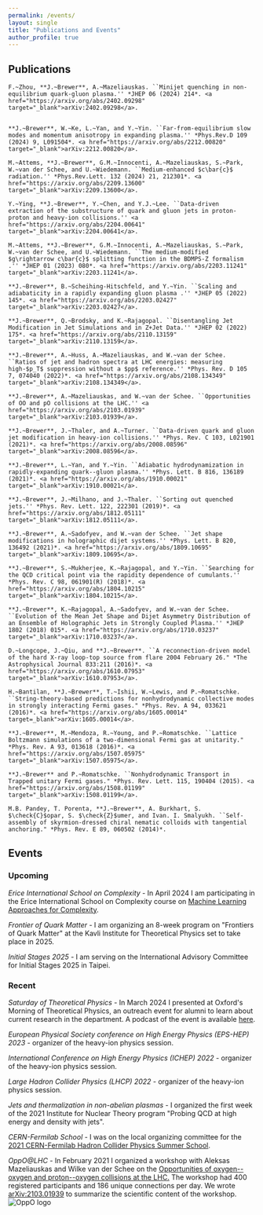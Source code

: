```yaml
---
permalink: /events/
layout: single
title: "Publications and Events"
author_profile: true
---
```



## Publications

	F.~Zhou, **J.~Brewer**, A.~Mazeliauskas. ``Minijet quenching in non-equilibrium quark-gluon plasma.'' *JHEP 06 (2024) 214*. <a href="https://arxiv.org/abs/2402.09298" target="_blank">arXiv:2402.09298</a>.

 
	**J.~Brewer**, W.~Ke, L.~Yan, and Y.~Yin. ``Far-from-equilibrium slow modes and momentum anisotropy in expanding plasma.'' *Phys.Rev.D 109 (2024) 9, L091504*. <a href="https://arxiv.org/abs/2212.00820" target="_blank">arXiv:2212.00820</a>.

	M.~Attems, **J.~Brewer**, G.M.~Innocenti, A.~Mazeliauskas, S.~Park, W.~van der Schee, and U.~Wiedemann. ``Medium-enhanced $c\bar{c}$ radiation.'' *Phys.Rev.Lett. 132 (2024) 21, 212301*. <a href="https://arxiv.org/abs/2209.13600" target="_blank">arXiv:2209.13600</a>.
	
	Y.~Ying, **J.~Brewer**, Y.~Chen, and Y.J.~Lee. ``Data-driven extraction of the substructure of quark and gluon jets in proton-proton and heavy-ion collisions.'' <a href="https://arxiv.org/abs/2204.00641" target="_blank">arXiv:2204.00641</a>.

	M.~Attems, **J.~Brewer**, G.M.~Innocenti, A.~Mazeliauskas, S.~Park, W.~van der Schee, and U.~Wiedemann. ``The medium-modified $g\rightarrow c\bar{c}$ splitting function in the BDMPS-Z formalism .'' *JHEP 01 (2023) 080*. <a href="https://arxiv.org/abs/2203.11241" target="_blank">arXiv:2203.11241</a>.

	**J.~Brewer**, B.~Scheihing-Hitschfeld, and Y.~Yin. ``Scaling and adiabaticity in a rapidly expanding gluon plasma .'' *JHEP 05 (2022) 145*. <a href="https://arxiv.org/abs/2203.02427" target="_blank">arXiv:2203.02427</a>.
	
	**J.~Brewer**, Q.~Brodsky, and K.~Rajagopal. ``Disentangling Jet Modification in Jet Simulations and in Z+Jet Data.'' *JHEP 02 (2022) 175*. <a href="https://arxiv.org/abs/2110.13159" target="_blank">arXiv:2110.13159</a>.
	
	**J.~Brewer**, A.~Huss, A.~Mazeliauskas, and W.~van der Schee. ``Ratios of jet and hadron spectra at LHC energies: measuring high-$p_T$ suppression without a $pp$ reference.'' *Phys. Rev. D 105 7, 074040 (2022)*. <a href="https://arxiv.org/abs/2108.134349" target="_blank">arXiv:2108.134349</a>. 

	**J.~Brewer**, A.~Mazeliauskas, and W.~van der Schee. ``Opportunities of OO and pO collisions at the LHC.'' <a href="https://arxiv.org/abs/2103.01939" target="_blank">arXiv:2103.01939</a>.

	**J.~Brewer**, J.~Thaler, and A.~Turner. ``Data-driven quark and gluon jet modification in heavy-ion collisions.'' *Phys. Rev. C 103, L021901 (2021)*. <a href="https://arxiv.org/abs/2008.08596" target="_blank">arXiv:2008.08596</a>.

	**J.~Brewer**, L.~Yan, and Y.~Yin. ``Adiabatic hydrodynamization in rapidly-expanding quark--gluon plasma.'' *Phys. Lett. B 816, 136189 (2021)*. <a href="https://arxiv.org/abs/1910.00021" target="_blank">arXiv:1910.00021</a>.

	**J.~Brewer**, J.~Milhano, and J.~Thaler. ``Sorting out quenched jets.'' *Phys. Rev. Lett. 122, 222301 (2019)*. <a href="https://arxiv.org/abs/1812.05111" target="_blank">arXiv:1812.05111</a>.

	**J.~Brewer**, A.~Sadofyev, and W.~van der Schee. ``Jet shape modifications in holographic dijet systems.'' *Phys. Lett. B 820, 136492 (2021)*. <a href="https://arxiv.org/abs/1809.10695" target="_blank">arXiv:1809.10695</a>.

	**J.~Brewer**, S.~Mukherjee, K.~Rajagopal, and Y.~Yin. ``Searching for the QCD critical point via the rapidity dependence of cumulants.'' *Phys. Rev. C 98, 061901(R) (2018)*. <a href="https://arxiv.org/abs/1804.10215" target="_blank">arXiv:1804.10215</a>.

	**J.~Brewer**, K.~Rajagopal, A.~Sadofyev, and W.~van der Schee. ``Evolution of the Mean Jet Shape and Dijet Asymmetry Distribution of an Ensemble of Holographic Jets in Strongly Coupled Plasma.'' *JHEP 1802 (2018) 015*. <a href="https://arxiv.org/abs/1710.03237" target="_blank">arXiv:1710.03237</a>.

	D.~Longcope, J.~Qiu, and **J.~Brewer**. ``A reconnection-driven model of the hard X-ray loop-top source from flare 2004 February 26." *The Astrophysical Journal 833:211 (2016)*. <a href="https://arxiv.org/abs/1610.07953" target="_blank">arXiv:1610.07953</a>.

	H.~Bantilan, **J.~Brewer**, T.~Ishii, W.~Lewis, and P.~Romatschke. ``String-theory-based predictions for nonhydrodynamic collective modes in strongly interacting Fermi gases." *Phys. Rev. A 94, 033621 (2016)*. <a href="https://arxiv.org/abs/1605.00014" target=_blank">arXiv:1605.00014</a>.

	**J.~Brewer**, M.~Mendoza, R.~Young, and P.~Romatschke. ``Lattice Boltzmann simulations of a two-dimensional Fermi gas at unitarity." *Phys. Rev. A 93, 013618 (2016)*. <a href="https://arxiv.org/abs/1507.05975" target="_blank">arXiv:1507.05975</a>.

	**J.~Brewer** and P.~Romatschke. ``Nonhydrodynamic Transport in Trapped unitary Fermi gases." *Phys. Rev. Lett. 115, 190404 (2015). <a href="https://arxiv.org/abs/1508.01199" target="_blank">arXiv:1508.01199</a>.

	M.B. Pandey, T. Porenta, **J.~Brewer**, A. Burkhart, S. $\check{C}$opar, S. $\check{Z}$umer, and Ivan. I. Smalyukh. ``Self-assembly of skyrmion-dressed chiral nematic colloids with tangential anchoring." *Phys. Rev. E 89, 060502 (2014)*.


## Events
### Upcoming

<em>Erice International School on Complexity - </em>In April 2024 I am participating in the Erice International School on Complexity course on <a href="https://indico.lucas.lu.se/event/2901/" target="_blank">Machine Learning Approaches for Complexity</a>.

<em>Frontier of Quark Matter - </em>I am organizing an 8-week program on "Frontiers of Quark Matter" at the Kavli Institute for Theoretical Physics set to take place in 2025.

<em>Initial Stages 2025 - </em>I am serving on the International Advisory Committee for Initial Stages 2025 in Taipei.

### Recent

<em>Saturday of Theoretical Physics - </em> In March 2024 I presented at Oxford's Morning of Theoretical Physics, an outreach event for alumni to learn about current research in the department. A podcast of the event is available <a href="https://saturdaytheory.physics.ox.ac.uk/event/leverhulme-peierls-fellows-0" target="_blank">here</a>.

<em>European Physical Society conference on High Energy Physics (EPS-HEP) 2023 - </em> organizer of the heavy-ion physics session.

<em>International Conference on High Energy Physics (ICHEP) 2022 - </em> organizer of the heavy-ion physics session.

<em>Large Hadron Collider Physics (LHCP) 2022 - </em> organizer of the heavy-ion physics session.

<em> Jets and thermalization in non-abelian plasmas - </em> I organized the first week of the 2021 Institute for Nuclear Theory program "Probing QCD at high energy and density with jets".

<em> CERN-Fermilab School - </em>I was on the local organizing committee for the <a href="https://indico.cern.ch/event/1023573/" target="_blank">2021 CERN-Fermilab Hadron Collider Physics Summer School</a>.

<em> OppO@LHC - </em>
In February 2021 I organized a workshop with Aleksas Mazeliauskas and Wilke van der Schee on the <a href="https://indico.cern.ch/event/975877/" target="_blank">Opportunities of oxygen--oxygen and proton--oxygen collisions at the LHC.</a> The workshop had 400 registered participants and 186 unique connections per day. We wrote <a href="https://arxiv.org/abs/2103.01939" target="_blank">arXiv:2103.01939</a> to summarize the scientific content of the workshop. 
<img src="https://jasminebrewer.github.io/assets/images/oppo_logo.png"
     alt="OppO logo"
     style="float: left;" />
